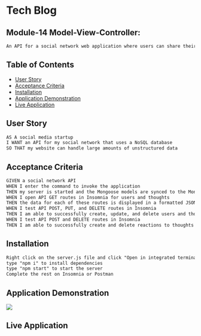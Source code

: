 # Tech Blog

## Module-14 Model-View-Controller:
```md
An API for a social network web application where users can share their thoughts, react to friends’ thoughts, and create a friend list. 
```

## Table of Contents

 * [User Story](#user-story)
 * [Acceptance Criteria](#acceptance-criteria)
 * [Installation](#installation)
 * [Application Demonstration](#application-demonstration)
 * [Live Application](#Live-Application)

## User Story

```md
AS A social media startup
I WANT an API for my social network that uses a NoSQL database
SO THAT my website can handle large amounts of unstructured data
```

## Acceptance Criteria

```md
GIVEN a social network API
WHEN I enter the command to invoke the application
THEN my server is started and the Mongoose models are synced to the MongoDB database
WHEN I open API GET routes in Insomnia for users and thoughts
THEN the data for each of these routes is displayed in a formatted JSON
WHEN I test API POST, PUT, and DELETE routes in Insomnia
THEN I am able to successfully create, update, and delete users and thoughts in my database
WHEN I test API POST and DELETE routes in Insomnia
THEN I am able to successfully create and delete reactions to thoughts and add and remove friends to a user’s friend list
```
## Installation

```md
Right click on the server.js file and click "Open in integrated terminal" 
type "npm i" to install dependencies
type "npm start" to start the server
Complete the rest on Insomnia or Postman
```

## Application Demonstration

![](./public/images/demo1.png)



## Live Application